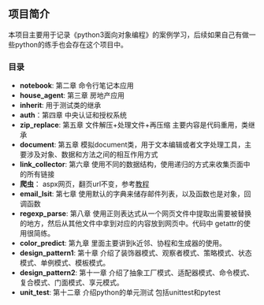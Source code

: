 ## **项目简介**
本项目主要用于记录《python3面向对象编程》的案例学习，后续如果自己有做一些python的练手也会存在这个项目中。

### 目录
- **notebook**: 第二章 命令行笔记本应用
- **house_agent**: 第三章 房地产应用
- **inherit**: 用于测试类的继承
- **auth**：第四章 中央认证和授权系统
- **zip_replace**: 第五章 文件解压+处理文件+再压缩 主要内容是代码重用，类继承
- **document**: 第五章 模拟document类，用于文本编辑或者文字处理工具，主要涉及对象、数据和方法之间的相互作用方式
- **link_collector**: 第六章 使用不同的数据结构，使用递归的方式来收集页面中的所有链接
- **爬虫**： aspx网页，翻页url不变，参考[教程](https://blog.csdn.net/chihennan6491/article/details/100853614)
- **email_lsit**: 第七章 使用默认的字典来储存邮件列表，以及函数也是对象，回调函数
- **regexp_parse**: 第八章 使用正则表达式从一个网页文件中提取出需要被替换的地方，然后从其他文件中拿到对应的内容放到网页中。代码中
getattr的使用很简练。
- **color_predict**: 第九章 里面主要讲到k近邻、协程和生成器的使用。
- **design_pattern1**: 第十章 介绍了装饰器模式、观察者模式、策略模式、状态模式、单例模式、模板模式。
- **design_pattern2**: 第十一章 介绍了抽象工厂模式、适配器模式、命令模式、复合模式、门面模式、享元模式。
- **unit_test**: 第十二章 介绍python的单元测试 包括unittest和pytest